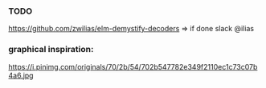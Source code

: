 ### TODO

https://github.com/zwilias/elm-demystify-decoders => if done slack @ilias

### graphical inspiration:

https://i.pinimg.com/originals/70/2b/54/702b547782e349f2110ec1c73c07b4a6.jpg
